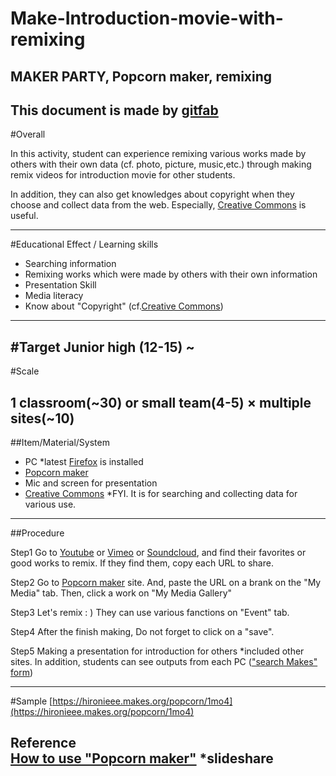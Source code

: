 # Make-Introduction-movie-with-remixing
## MAKER PARTY, Popcorn maker, remixing
This document is made by [gitfab](http://gitfab.org)
---
#Overall

In this activity, student can experience remixing various works made by others 
with their own data (cf. photo, picture, music,etc.) through making remix videos for introduction movie for other students.

In addition, they can also get knowledges about copyright when they choose and collect data from the web. 
Especially, [Creative Commons](http://creativecommons.jp/) is useful.
 




---
#Educational Effect / Learning skills 
* Searching information
* Remixing works which were made by others with their own information 
* Presentation Skill
* Media literacy
* Know about "Copyright" (cf.[Creative Commons](http://creativecommons.jp/))
---
#Target
Junior high (12-15) ~
---
#Scale

1 classroom(~30) or small team(4-5) × multiple sites(~10)
---
##Item/Material/System
* PC *latest [Firefox](http://www.mozilla.jp/firefox/) is installed
* [Popcorn maker](https://popcorn.webmaker.org/)
* Mic and screen for presentation
* [Creative Commons](http://creativecommons.jp/) *FYI. It is for searching and collecting data for various use.
---
##Procedure

Step1
Go to [Youtube](http://www.youtube.com/) or [Vimeo](https://vimeo.com/‎) or [Soundcloud](https://soundcloud.com/), and find their favorites or good works to remix. If they find them, copy each URL to share.

Step2
Go to [Popcorn maker](https://popcorn.webmaker.org/) site.
And, paste the URL on a brank on the "My Media" tab.
Then, click a work on "My Media Gallery" 

Step3
Let's remix : )
 They can use various fanctions on "Event" tab.

Step4
After the finish making, Do not forget to click on a "save".

Step5
Making a presentation for introduction for others *included other sites. In addition, students can see outputs from each PC (["search Makes" form](https://webmaker.org/party))

---
#Sample
[https://hironieee.makes.org/popcorn/1mo4](https://hironieee.makes.org/popcorn/1mo4)

Reference
<br> [How to use "Popcorn maker"](http://www.slideshare.net/elie-j/popcorn-manual0718) *slideshare
---
